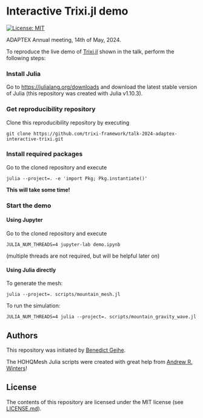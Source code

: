 # Interactive Trixi.jl demo

[![License: MIT](https://img.shields.io/badge/License-MIT-success.svg)](https://opensource.org/licenses/MIT)

ADAPTEX Annual meeting, 14th of May, 2024.

To reproduce the live demo of [Trixi.jl](https://github.com/trixi-framework/Trixi.jl)
shown in the talk, perform the following steps:

### Install Julia
Go to https://julialang.org/downloads and download the latest stable version of Julia (this
repository was created with Julia v1.10.3).

### Get reproducibility repository
Clone this reproducibility repository by executing
```shell
git clone https://github.com/trixi-framework/talk-2024-adaptex-interactive-trixi.git
```

### Install required packages
Go to the cloned repository and execute
```shell
julia --project=. -e 'import Pkg; Pkg.instantiate()'
```
**This will take some time!**

### Start the demo

#### Using Jupyter

Go to the cloned repository and execute
```shell
JULIA_NUM_THREADS=4 jupyter-lab demo.ipynb
```
(multiple threads are not required, but will be helpful later on)

#### Using Julia directly

To generate the mesh:
```shell
julia --project=. scripts/mountain_mesh.jl
```

To run the simulation:
```shell
JULIA_NUM_THREADS=4 julia --project=. scripts/mountain_gravity_wave.jl
```

## Authors
This repository was initiated by
[Benedict Geihe](https://www.mi.uni-koeln.de/NumSim/dr-benedict-geihe/).

The HOHQMesh Julia scripts were created with great help from 
[Andrew R. Winters](https://liu.se/en/employee/andwi94)!


## License
The contents of this repository are licensed under the MIT license (see [LICENSE.md](LICENSE.md)).
